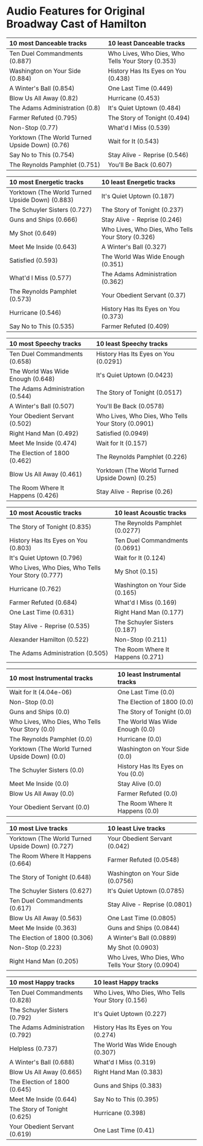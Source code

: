 # Audio Features for Original Broadway Cast of Hamilton
| 10 most Danceable tracks | 10 least Danceable tracks |
|:---|:---|
| Ten Duel Commandments (0.887) | Who Lives, Who Dies, Who Tells Your Story (0.353) |
| Washington on Your Side (0.884) | History Has Its Eyes on You (0.438) |
| A Winter's Ball (0.854) | One Last Time (0.449) |
| Blow Us All Away (0.82) | Hurricane (0.453) |
| The Adams Administration (0.8) | It's Quiet Uptown (0.484) |
| Farmer Refuted (0.795) | The Story of Tonight (0.494) |
| Non-Stop (0.77) | What'd I Miss (0.539) |
| Yorktown (The World Turned Upside Down) (0.76) | Wait for It (0.543) |
| Say No to This (0.754) | Stay Alive - Reprise (0.546) |
| The Reynolds Pamphlet (0.751) | You'll Be Back (0.607) |

| 10 most Energetic tracks | 10 least Energetic tracks |
|:---|:---|
| Yorktown (The World Turned Upside Down) (0.883) | It's Quiet Uptown (0.187) |
| The Schuyler Sisters (0.727) | The Story of Tonight (0.237) |
| Guns and Ships (0.666) | Stay Alive - Reprise (0.246) |
| My Shot (0.649) | Who Lives, Who Dies, Who Tells Your Story (0.326) |
| Meet Me Inside (0.643) | A Winter's Ball (0.327) |
| Satisfied (0.593) | The World Was Wide Enough (0.351) |
| What'd I Miss (0.577) | The Adams Administration (0.362) |
| The Reynolds Pamphlet (0.573) | Your Obedient Servant (0.37) |
| Hurricane (0.546) | History Has Its Eyes on You (0.373) |
| Say No to This (0.535) | Farmer Refuted (0.409) |

| 10 most Speechy tracks | 10 least Speechy tracks |
|:---|:---|
| Ten Duel Commandments (0.658) | History Has Its Eyes on You (0.0291) |
| The World Was Wide Enough (0.648) | It's Quiet Uptown (0.0423) |
| The Adams Administration (0.544) | The Story of Tonight (0.0517) |
| A Winter's Ball (0.507) | You'll Be Back (0.0578) |
| Your Obedient Servant (0.502) | Who Lives, Who Dies, Who Tells Your Story (0.0901) |
| Right Hand Man (0.492) | Satisfied (0.0949) |
| Meet Me Inside (0.474) | Wait for It (0.157) |
| The Election of 1800 (0.462) | The Reynolds Pamphlet (0.226) |
| Blow Us All Away (0.461) | Yorktown (The World Turned Upside Down) (0.25) |
| The Room Where It Happens (0.426) | Stay Alive - Reprise (0.26) |

| 10 most Acoustic tracks | 10 least Acoustic tracks |
|:---|:---|
| The Story of Tonight (0.835) | The Reynolds Pamphlet (0.0277) |
| History Has Its Eyes on You (0.803) | Ten Duel Commandments (0.0691) |
| It's Quiet Uptown (0.796) | Wait for It (0.124) |
| Who Lives, Who Dies, Who Tells Your Story (0.777) | My Shot (0.15) |
| Hurricane (0.762) | Washington on Your Side (0.165) |
| Farmer Refuted (0.684) | What'd I Miss (0.169) |
| One Last Time (0.631) | Right Hand Man (0.177) |
| Stay Alive - Reprise (0.535) | The Schuyler Sisters (0.187) |
| Alexander Hamilton (0.522) | Non-Stop (0.211) |
| The Adams Administration (0.505) | The Room Where It Happens (0.271) |

| 10 most Instrumental tracks | 10 least Instrumental tracks |
|:---|:---|
| Wait for It (4.04e-06) | One Last Time (0.0) |
| Non-Stop (0.0) | The Election of 1800 (0.0) |
| Guns and Ships (0.0) | The Story of Tonight (0.0) |
| Who Lives, Who Dies, Who Tells Your Story (0.0) | The World Was Wide Enough (0.0) |
| The Reynolds Pamphlet (0.0) | Hurricane (0.0) |
| Yorktown (The World Turned Upside Down) (0.0) | Washington on Your Side (0.0) |
| The Schuyler Sisters (0.0) | History Has Its Eyes on You (0.0) |
| Meet Me Inside (0.0) | Stay Alive (0.0) |
| Blow Us All Away (0.0) | Farmer Refuted (0.0) |
| Your Obedient Servant (0.0) | The Room Where It Happens (0.0) |

| 10 most Live tracks | 10 least Live tracks |
|:---|:---|
| Yorktown (The World Turned Upside Down) (0.727) | Your Obedient Servant (0.042) |
| The Room Where It Happens (0.664) | Farmer Refuted (0.0548) |
| The Story of Tonight (0.648) | Washington on Your Side (0.0756) |
| The Schuyler Sisters (0.627) | It's Quiet Uptown (0.0785) |
| Ten Duel Commandments (0.617) | Stay Alive - Reprise (0.0801) |
| Blow Us All Away (0.563) | One Last Time (0.0805) |
| Meet Me Inside (0.363) | Guns and Ships (0.0844) |
| The Election of 1800 (0.306) | A Winter's Ball (0.0889) |
| Non-Stop (0.223) | My Shot (0.0903) |
| Right Hand Man (0.205) | Who Lives, Who Dies, Who Tells Your Story (0.0904) |

| 10 most Happy tracks | 10 least Happy tracks |
|:---|:---|
| Ten Duel Commandments (0.828) | Who Lives, Who Dies, Who Tells Your Story (0.156) |
| The Schuyler Sisters (0.792) | It's Quiet Uptown (0.227) |
| The Adams Administration (0.792) | History Has Its Eyes on You (0.274) |
| Helpless (0.737) | The World Was Wide Enough (0.307) |
| A Winter's Ball (0.688) | What'd I Miss (0.319) |
| Blow Us All Away (0.665) | Right Hand Man (0.383) |
| The Election of 1800 (0.645) | Guns and Ships (0.383) |
| Meet Me Inside (0.644) | Say No to This (0.395) |
| The Story of Tonight (0.625) | Hurricane (0.398) |
| Your Obedient Servant (0.619) | One Last Time (0.41) |
